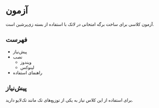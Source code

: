 # آزمون

آزمون کلاسی برای ساخت برگه‌ امتحانی در لاتک با استفاده از بسته زی‌پرشین است.

## فهرست

- پیش‌نیاز
- نصب
   - ویندوز
   - لینوکس
- راهنمای استفاده

## پیش‌نیاز
برای استفاده از این کلاس نیاز به یکی از توزیع‌های تک مانند تک‌لایو دارید.